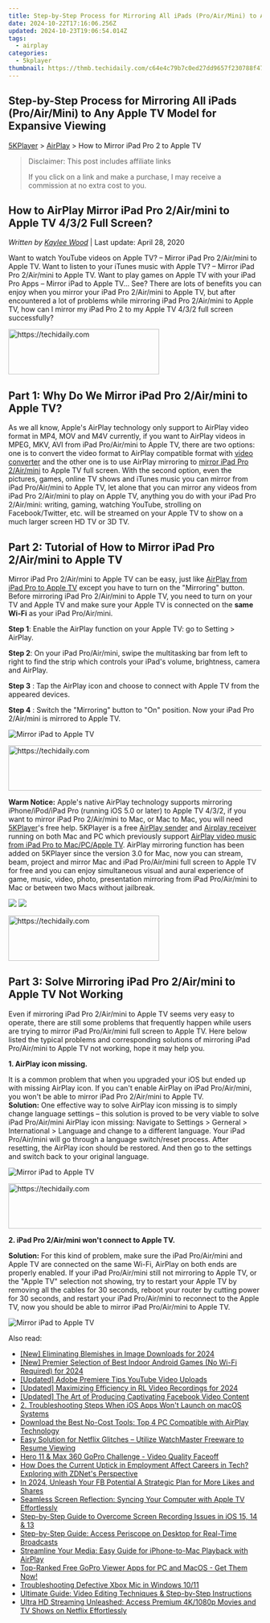```yaml
---
title: Step-by-Step Process for Mirroring All iPads (Pro/Air/Mini) to Any Apple TV Model for Expansive Viewing
date: 2024-10-22T17:16:06.256Z
updated: 2024-10-23T19:06:54.014Z
tags:
  - airplay
categories:
  - 5kplayer
thumbnail: https://thmb.techidaily.com/c64e4c79b7c0ed27dd9657f230788f47fff39a2fe25d0191fd48add7ff7b93db.jpg
---
```


## Step-by-Step Process for Mirroring All iPads (Pro/Air/Mini) to Any Apple TV Model for Expansive Viewing

[5KPlayer](https://tools.techidaily.com/5kplayer/products/) \> [AirPlay](https://tools.techidaily.com/5kplayer/airplay/) \> How to Mirror iPad Pro 2 to Apple TV

>  Disclaimer: This post includes affiliate links
>
>  If you click on a link and make a purchase, I may receive a commission at no extra cost to you.
>

## How to AirPlay Mirror iPad Pro 2/Air/mini to Apple TV 4/3/2 Full Screen?

 _Written by [Kaylee Wood](https://www.quora.com/profile/Amanda-Hu-21)_ | Last update: April 28, 2020

Want to watch YouTube videos on Apple TV? – Mirror iPad Pro 2/Air/mini to Apple TV. Want to listen to your iTunes music with Apple TV? – Mirror iPad Pro 2/Air/mini to Apple TV. Want to play games on Apple TV with your iPad Pro Apps – Mirror iPad to Apple TV… See? There are lots of benefits you can enjoy when you mirror your iPad Pro 2/Air/mini to Apple TV, but after encountered a lot of problems while mirroring iPad Pro 2/Air/mini to Apple TV, how can I mirror my iPad Pro 2 to my Apple TV 4/3/2 full screen successfully? 

<!-- affiliate ads begin -->
<a href="https://25home.pxf.io/c/5597632/2148645/16836" target="_top" id="2148645">
  <img src="//a.impactradius-go.com/display-ad/16836-2148645" border="0" alt="https://techidaily.com" width="300" height="90"/>
</a>
<img height="0" width="0" src="https://25home.pxf.io/i/5597632/2148645/16836" style="position:absolute;visibility:hidden;" border="0" />
<!-- affiliate ads end -->

## Part 1: Why Do We Mirror iPad Pro 2/Air/mini to Apple TV?

As we all know, Apple's AirPlay technology only support to AirPlay video format in MP4, MOV and M4V currently, if you want to AirPlay videos in MPEG, MKV, AVI from iPad Pro/Air/mini to Apple TV, there are two options: one is to convert the video format to AirPlay compatible format with [video converter](https://tools.techidaily.com/5kplayer/products/) and the other one is to use AirPlay mirroring to [mirror iPad Pro 2/Air/mini](https://tools.techidaily.com/5kplayer/airplay/) to Apple TV full screen. With the second option, even the pictures, games, online TV shows and iTunes music you can mirror from iPad Pro/Air/mini to Apple TV, let alone that you can mirror any videos from iPad Pro 2/Air/mini to play on Apple TV, anything you do with your iPad Pro 2/Air/mini: writing, gaming, watching YouTube, strolling on Facebook/Twitter, etc. will be streamed on your Apple TV to show on a much larger screen HD TV or 3D TV. 

## Part 2: Tutorial of How to Mirror iPad Pro 2/Air/mini to Apple TV

Mirror iPad Pro 2/Air/mini to Apple TV can be easy, just like [AirPlay from iPad Pro to Apple TV](https://tools.techidaily.com/5kplayer/airplay/) except you have to turn on the "Mirroring" button. Before mirroring iPad Pro 2/Air/mini to Apple TV, you need to turn on your TV and Apple TV and make sure your Apple TV is connected on the **same Wi-Fi** as your iPad Pro/Air/mini. 

**Step 1**: Enable the AirPlay function on your Apple TV: go to Setting > AirPlay. 

**Step 2**: On your iPad Pro/Air/mini, swipe the multitasking bar from left to right to find the strip which controls your iPad's volume, brightness, camera and AirPlay. 

**Step 3** : Tap the AirPlay icon and choose to connect with Apple TV from the appeared devices. 

**Step 4** : Switch the "Mirroring" button to "On" position. Now your iPad Pro 2/Air/mini is mirrored to Apple TV. 

![Mirror iPad to Apple TV](https://www.5kplayer.com/airplay/img/5k-stream-movies-ipad-yxt-032001.jpg) 

<!-- affiliate ads begin -->
<a href="https://appsumo.8odi.net/c/5597632/2082538/7443" target="_top" id="2082538">
  <img src="//a.impactradius-go.com/display-ad/7443-2082538" border="0" alt="https://techidaily.com" width="728" height="90"/>
</a>
<img height="0" width="0" src="https://appsumo.8odi.net/i/5597632/2082538/7443" style="position:absolute;visibility:hidden;" border="0" />
<!-- affiliate ads end -->

**Warm Notice:** Apple's native AirPlay technology supports mirroring iPhone/iPod/iPad Pro (running iOS 5.0 or later) to Apple TV 4/3/2, if you want to mirror iPad Pro 2/Air/mini to Mac, or Mac to Mac, you will need [5KPlayer](https://tools.techidaily.com/5kplayer/products/)'s free help. 5KPlayer is a free [AirPlay sender](https://tools.techidaily.com/5kplayer/airplay/) and [Airplay receiver](https://tools.techidaily.com/5kplayer/airplay/) running on both Mac and PC which previously support [AirPlay video music from iPad Pro to Mac/PC/Apple TV](https://tools.techidaily.com/5kplayer/airplay/). AirPlay mirroring function has been added on 5KPlayer since the version 3.0 for Mac, now you can stream, beam, project and mirror Mac and iPad Pro/Air/mini full screen to Apple TV for free and you can enjoy simultaneous visual and aural experience of game, music, video, photo, presentation mirroring from iPad Pro/Air/mini to Mac or between two Macs without jailbreak. 

[![](https://www.5kplayer.com/airplay/../button/freedownwhitewin.png)](https://tools.techidaily.com/5kplayer/products/) [![](https://www.5kplayer.com/airplay/../button/freedownbackmac.png)](https://tools.techidaily.com/5kplayer/products/) 

<!-- affiliate ads begin -->
<a href="https://25home.pxf.io/c/5597632/2148644/16836" target="_top" id="2148644">
  <img src="//a.impactradius-go.com/display-ad/16836-2148644" border="0" alt="https://techidaily.com" width="300" height="90"/>
</a>
<img height="0" width="0" src="https://25home.pxf.io/i/5597632/2148644/16836" style="position:absolute;visibility:hidden;" border="0" />
<!-- affiliate ads end -->

## Part 3: Solve Mirroring iPad Pro 2/Air/mini to Apple TV Not Working

Even if mirroring iPad Pro 2/Air/mini to Apple TV seems very easy to operate, there are still some problems that frequently happen while users are trying to mirror iPad Pro/Air/mini full screen to Apple TV. Here below listed the typical problems and corresponding solutions of mirroring iPad Pro/Air/mini to Apple TV not working, hope it may help you. 

**1\. AirPlay icon missing.** 

It is a common problem that when you upgraded your iOS but ended up with missing AirPlay icon. If you can't enable AirPlay on iPad Pro/Air/mini, you won't be able to mirror iPad Pro 2/Air/mini to Apple TV.   
**Solution:** One effective way to solve AirPlay icon missing is to simply change language settings – this solution is proved to be very viable to solve iPad Pro/Air/mini AirPlay icon missing: Navigate to Settings > Gerneral > International > Language and change to a different language. Your iPad Pro/Air/mini will go through a language switch/reset process. After resetting, the AirPlay icon should be restored. And then go to the settings and switch back to your original language.

![Mirror iPad to Apple TV](https://www.5kplayer.com/airplay/img/ipad-language-settings.jpg) 

<!-- affiliate ads begin -->
<a href="https://appsumo.8odi.net/c/5597632/2151890/7443" target="_top" id="2151890">
  <img src="//a.impactradius-go.com/display-ad/7443-2151890" border="0" alt="https://techidaily.com" width="728" height="90"/>
</a>
<img height="0" width="0" src="https://appsumo.8odi.net/i/5597632/2151890/7443" style="position:absolute;visibility:hidden;" border="0" />
<!-- affiliate ads end -->

**2\. iPad Pro 2/Air/mini won't connect to Apple TV.** 

**Solution:** For this kind of problem, make sure the iPad Pro/Air/mini and Apple TV are connected on the same Wi-Fi, AirPlay on both ends are properly enabled. If your iPad Pro/Air/mini still not mirroring to Apple TV, or the "Apple TV" selection not showing, try to restart your Apple TV by removing all the cables for 30 seconds, reboot your router by cutting power for 30 seconds, and restart your iPad Pro/Air/mini to reconnect to the Apple TV, now you should be able to mirror iPad Pro/Air/mini to Apple TV. 

![Mirror iPad to Apple TV](https://www.5kplayer.com/airplay/img/ipad-wifi-settings.jpg)

<ins class="adsbygoogle"
     style="display:block"
     data-ad-format="autorelaxed"
     data-ad-client="ca-pub-7571918770474297"
     data-ad-slot="1223367746"></ins>

<ins class="adsbygoogle"
     style="display:block"
     data-ad-client="ca-pub-7571918770474297"
     data-ad-slot="8358498916"
     data-ad-format="auto"
     data-full-width-responsive="true"></ins>

<span class="atpl-alsoreadstyle">Also read:</span>
<div><ul>
<li><a href="https://fox-friendly.techidaily.com/new-eliminating-blemishes-in-image-downloads-for-2024/"><u>[New] Eliminating Blemishes in Image Downloads for 2024</u></a></li>
<li><a href="https://screen-capture.techidaily.com/new-premier-selection-of-best-indoor-android-games-no-wi-fi-required-for-2024/"><u>[New] Premier Selection of Best Indoor Android Games (No Wi-Fi Required) for 2024</u></a></li>
<li><a href="https://youtube-zero.techidaily.com/ed-adobe-premiere-tips-youtube-video-uploads/"><u>[Updated] Adobe Premiere Tips YouTube Video Uploads</u></a></li>
<li><a href="https://screen-activity-recording.techidaily.com/updated-maximizing-efficiency-in-rl-video-recordings-for-2024/"><u>[Updated] Maximizing Efficiency in RL Video Recordings for 2024</u></a></li>
<li><a href="https://facebook-video-files.techidaily.com/updated-the-art-of-producing-captivating-facebook-video-content/"><u>[Updated] The Art of Producing Captivating Facebook Video Content</u></a></li>
<li><a href="https://media-tips.techidaily.com/2-troubleshooting-steps-when-ios-apps-wont-launch-on-macos-systems/"><u>2. Troubleshooting Steps When iOS Apps Won't Launch on macOS Systems</u></a></li>
<li><a href="https://media-tips.techidaily.com/download-the-best-no-cost-tools-top-4-pc-compatible-with-airplay-technology/"><u>Download the Best No-Cost Tools: Top 4 PC Compatible with AirPlay Technology</u></a></li>
<li><a href="https://media-tips.techidaily.com/easy-solution-for-netflix-glitches-utilize-watchmaster-freeware-to-resume-viewing/"><u>Easy Solution for Netflix Glitches – Utilize WatchMaster Freeware to Resume Viewing</u></a></li>
<li><a href="https://extra-tips.techidaily.com/hero-11-and-max-360-gopro-challenge-video-quality-faceoff/"><u>Hero 11 & Max 360 GoPro Challenge - Video Quality Faceoff</u></a></li>
<li><a href="https://tech-savvy.techidaily.com/how-does-the-current-uptick-in-employment-affect-careers-in-tech-exploring-with-zdnets-perspective/"><u>How Does the Current Uptick in Employment Affect Careers in Tech? Exploring with ZDNet's Perspective</u></a></li>
<li><a href="https://facebook-video-files.techidaily.com/in-2024-unleash-your-fb-potential-a-strategic-plan-for-more-likes-and-shares/"><u>In 2024, Unleash Your FB Potential A Strategic Plan for More Likes and Shares</u></a></li>
<li><a href="https://media-tips.techidaily.com/seamless-screen-reflection-syncing-your-computer-with-apple-tv-effortlessly/"><u>Seamless Screen Reflection: Syncing Your Computer with Apple TV Effortlessly</u></a></li>
<li><a href="https://media-tips.techidaily.com/step-by-step-guide-to-overcome-screen-recording-issues-in-ios-15-14-and-13/"><u>Step-by-Step Guide to Overcome Screen Recording Issues in iOS 15, 14 & 13</u></a></li>
<li><a href="https://media-tips.techidaily.com/step-by-step-guide-access-periscope-on-desktop-for-real-time-broadcasts/"><u>Step-by-Step Guide: Access Periscope on Desktop for Real-Time Broadcasts</u></a></li>
<li><a href="https://media-tips.techidaily.com/streamline-your-media-easy-guide-for-iphone-to-mac-playback-with-airplay/"><u>Streamline Your Media: Easy Guide for iPhone-to-Mac Playback with AirPlay</u></a></li>
<li><a href="https://media-tips.techidaily.com/top-ranked-free-gopro-viewer-apps-for-pc-and-macos-get-them-now/"><u>Top-Ranked Free GoPro Viewer Apps for PC and MacOS - Get Them Now!</u></a></li>
<li><a href="https://windows11.techidaily.com/troubleshooting-defective-xbox-mic-in-windows-1011/"><u>Troubleshooting Defective Xbox Mic in Windows 10/11</u></a></li>
<li><a href="https://vp-tips.techidaily.com/ultimate-guide-video-editing-techniques-and-step-by-step-instructions/"><u>Ultimate Guide: Video Editing Techniques & Step-by-Step Instructions</u></a></li>
<li><a href="https://media-tips.techidaily.com/ultra-hd-streaming-unleashed-access-premium-4k1080p-movies-and-tv-shows-on-netflix-effortlessly/"><u>Ultra HD Streaming Unleashed: Access Premium 4K/1080p Movies and TV Shows on Netflix Effortlessly</u></a></li>
</ul></div>

